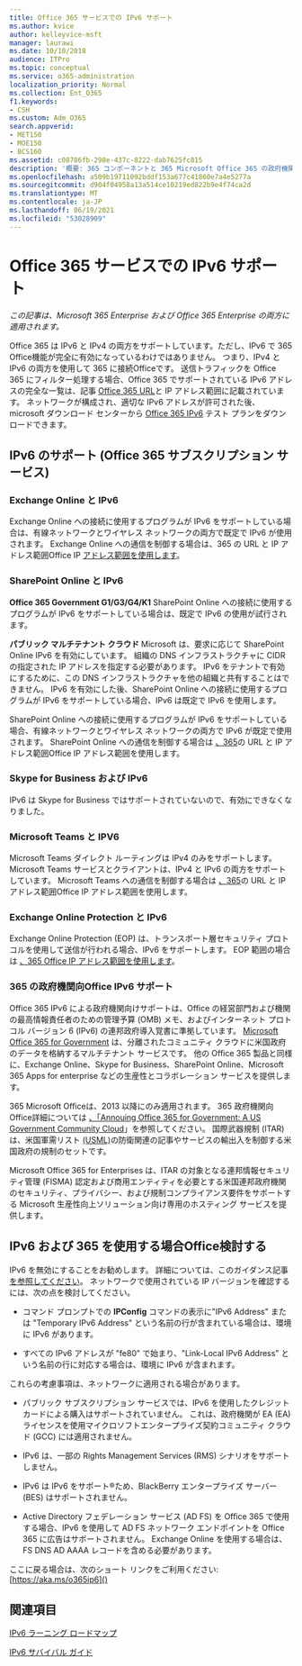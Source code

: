 ```yaml
---
title: Office 365 サービスでの IPv6 サポート
ms.author: kvice
author: kelleyvice-msft
manager: laurawi
ms.date: 10/10/2018
audience: ITPro
ms.topic: conceptual
ms.service: o365-administration
localization_priority: Normal
ms.collection: Ent_O365
f1.keywords:
- CSH
ms.custom: Adm_O365
search.appverid:
- MET150
- MOE150
- BCS160
ms.assetid: c08786fb-298e-437c-8222-dab7625fc815
description: '概要: 365 コンポーネントと 365 Microsoft Office 365 の政府機関製品での IPv6 サポートOffice説明します。'
ms.openlocfilehash: a509b19711092bddf153a677c41860e7a4e5277a
ms.sourcegitcommit: d904f04958a13a514ce10219ed822b9e4f74ca2d
ms.translationtype: MT
ms.contentlocale: ja-JP
ms.lasthandoff: 06/19/2021
ms.locfileid: "53028909"
---
```

# <a name="ipv6-support-in-office-365-services"></a>Office 365 サービスでの IPv6 サポート

*この記事は、Microsoft 365 Enterprise および Office 365 Enterprise の両方に適用されます。*

Office 365 は IPv6 と IPv4 の両方をサポートしています。ただし、IPv6 で 365 Office機能が完全に有効になっているわけではありません。 つまり、IPv4 と IPv6 の両方を使用して 365 に接続Officeです。 送信トラフィックを Office 365 にフィルター処理する場合、Office 365 でサポートされている IPv6 アドレスの完全な一覧は、記事 [Office 365 URL](urls-and-ip-address-ranges.md)と IP アドレス範囲に記載されています。 ネットワークが構成され、適切な IPv6 アドレスが許可された後、microsoft ダウンロード センターから [Office 365 IPv6](https://go.microsoft.com/fwlink/?LinkId=293447) テスト プランをダウンロードできます。
  
## <a name="ipv6-support-in-office-365-subscription-service"></a>IPv6 のサポート (Office 365 サブスクリプション サービス)

### <a name="exchange-online-and-ipv6"></a>Exchange Online と IPv6

Exchange Online への接続に使用するプログラムが IPv6 をサポートしている場合は、有線ネットワークとワイヤレス ネットワークの両方で既定で IPv6 が使用されます。 Exchange Online への通信を制御する場合は、365 の URL と IP アドレス範囲Office IP [アドレス範囲を使用します](urls-and-ip-address-ranges.md)。
  
### <a name="sharepoint-online-and-ipv6"></a>SharePoint Online と IPv6

 **Office 365 Government G1/G3/G4/K1** SharePoint Online への接続に使用するプログラムが IPv6 をサポートしている場合は、既定で IPv6 の使用が試行されます。
  
 **パブリック マルチテナント クラウド** Microsoft は、要求に応じて SharePoint Online IPv6 を有効にしています。 組織の DNS インフラストラクチャに CIDR の指定された IP アドレスを指定する必要があります。 IPv6 をテナントで有効にするために、この DNS インフラストラクチャを他の組織と共有することはできません。 IPv6 を有効にした後、SharePoint Online への接続に使用するプログラムが IPv6 をサポートしている場合、IPv6 は既定で IPv6 を使用します。
  
SharePoint Online への接続に使用するプログラムが IPv6 をサポートしている場合、有線ネットワークとワイヤレス ネットワークの両方で IPv6 が既定で使用されます。 SharePoint Online への通信を制御する場合は [、365](urls-and-ip-address-ranges.md)の URL と IP アドレス範囲Office IP アドレス範囲を使用します。
  
 
  
### <a name="skype-for-business-and-ipv6"></a>Skype for Business および IPv6

IPv6 は Skype for Business ではサポートされていないので、有効にできなくなりました。

### <a name="microsoft-teams-and-ipv6"></a>Microsoft Teams と IPV6

Microsoft Teams ダイレクト ルーティングは IPv4 のみをサポートします。 Microsoft Teams サービスとクライアントは、IPv4 と IPv6 の両方をサポートしています。 Microsoft Teams への通信を制御する場合は [、365](urls-and-ip-address-ranges.md)の URL と IP アドレス範囲Office IP アドレス範囲を使用します。
  
### <a name="exchange-online-protection-and-ipv6"></a>Exchange Online Protection と IPv6

Exchange Online Protection (EOP) は、トランスポート層セキュリティ プロトコルを使用して送信が行われる場合、IPv6 をサポートします。 EOP 範囲の場合は [、365 Office IP アドレス範囲を使用します](urls-and-ip-address-ranges.md)。
  
### <a name="ipv6-support-for-office-365-government-offerings"></a>365 の政府機関向Office IPv6 サポート

Office 365 IPv6 による政府機関向けサポートは、Office の経営部門および機関の最高情報責任者のための管理予算 (OMB) メモ、およびインターネット プロトコル バージョン 6 (IPv6) の連邦政府導入覚書に準拠しています。 [Microsoft Office 365 for Government](https://go.microsoft.com/fwlink/p/?LinkId=325414) は、分離されたコミュニティ クラウドに米国政府のデータを格納するマルチテナント サービスです。 他の Office 365 製品と同様に、Exchange Online、Skype for Business、SharePoint Online、Microsoft 365 Apps for enterprise などの生産性とコラボレーション サービスを提供します。 

365 Microsoft Officeは、2013 以降にのみ適用されます。 365 政府機関向Office詳細については [、「Annouing Office 365 for Government: A US Government Community Cloud](https://go.microsoft.com/fwlink/p/?LinkId=325414)」を参照してください。 国際武器規制 (ITAR) は、米国軍需リスト [(USML)](https://go.microsoft.com/fwlink/p/?LinkId=325415)の防衛関連の記事やサービスの輸出入を制御する米国政府の規制のセットです。 

Microsoft Office 365 for Enterprises は、ITAR の対象となる連邦情報セキュリティ管理 (FISMA) 認定および商用エンティティを必要とする米国連邦政府機関のセキュリティ、プライバシー、および規制コンプライアンス要件をサポートする Microsoft 生産性向上ソリューション向け専用のホスティング サービスを提供します。
  
## <a name="things-to-consider-when-using-ipv6-and-office-365"></a>IPv6 および 365 を使用する場合Office検討する

IPv6 を無効にすることをお勧めします。 詳細については、このガイダンス記事 [を参照してください](https://support.microsoft.com/help/929852/guidance-for-configuring-ipv6-in-windows-for-advanced-users)。 ネットワークで使用されている IP バージョンを確認するには、次の点を検討してください。
  
- コマンド プロンプトでの **IPConfig** コマンドの表示に"IPv6 Address" または "Temporary IPv6 Address" という名前の行が含まれている場合は、環境に IPv6 があります。

- すべての IPv6 アドレスが "fe80" で始まり、"Link-Local IPv6 Address" という名前の行に対応する場合は、環境に IPv6 が含まれます。

これらの考慮事項は、ネットワークに適用される場合があります。
  
- パブリック サブスクリプション サービスでは、IPv6 を使用したクレジット カードによる購入はサポートされていません。 これは、政府機関が EA (EA) ライセンスを使用マイクロソフトエンタープライズ契約コミュニティ クラウド (GCC) には適用されません。

- IPv6 は、一部の Rights Management Services (RMS) シナリオをサポートしません。

- IPv6 は IPv6 をサポート®ため、BlackBerry エンタープライズ サーバー (BES) はサポートされません。

- Active Directory フェデレーション サービス (AD FS) を Office 365 で使用する場合、IPv6 を使用して AD FS ネットワーク エンドポイントを Office 365 に広告はサポートされません。 Exchange Online を使用する場合は、FS DNS AD AAAA レコードを含める必要があります。 

ここに戻る場合は、次のショート リンクをご利用ください: [https://aka.ms/o365ip6]()
  
## <a name="see-also"></a>関連項目

[IPv6 ラーニング ロードマップ](/previous-versions/windows/it-pro/windows-server-2008-R2-and-2008/gg250710(v%3dws.10))
  
[IPv6 サバイバル ガイド](https://social.technet.microsoft.com/wiki/contents/articles/1728.ipv6-survival-guide.aspx)
